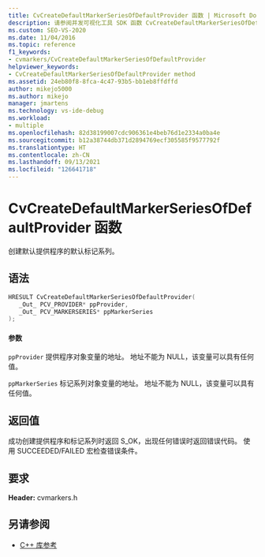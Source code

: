 ```yaml
---
title: CvCreateDefaultMarkerSeriesOfDefaultProvider 函数 | Microsoft Docs
description: 请参阅并发可视化工具 SDK 函数 CvCreateDefaultMarkerSeriesOfDefaultProvider（C 库）的参考信息。
ms.custom: SEO-VS-2020
ms.date: 11/04/2016
ms.topic: reference
f1_keywords:
- cvmarkers/CvCreateDefaultMarkerSeriesOfDefaultProvider
helpviewer_keywords:
- CvCreateDefaultMarkerSeriesOfDefaultProvider method
ms.assetid: 24eb80f8-8fca-4c47-93b5-bb1eb8ffdffd
author: mikejo5000
ms.author: mikejo
manager: jmartens
ms.technology: vs-ide-debug
ms.workload:
- multiple
ms.openlocfilehash: 82d38199007cdc906361e4beb76d1e2334a0ba4e
ms.sourcegitcommit: b12a38744db371d2894769ecf305585f9577792f
ms.translationtype: HT
ms.contentlocale: zh-CN
ms.lasthandoff: 09/13/2021
ms.locfileid: "126641718"
---
```

# <a name="cvcreatedefaultmarkerseriesofdefaultprovider-function"></a>CvCreateDefaultMarkerSeriesOfDefaultProvider 函数
创建默认提供程序的默认标记系列。

## <a name="syntax"></a>语法

```C
HRESULT CvCreateDefaultMarkerSeriesOfDefaultProvider(
   _Out_ PCV_PROVIDER* ppProvider,
   _Out_ PCV_MARKERSERIES* ppMarkerSeries
);
```

#### <a name="parameters"></a>参数
 `ppProvider` 提供程序对象变量的地址。 地址不能为 NULL，该变量可以具有任何值。

 `ppMarkerSeries` 标记系列对象变量的地址。 地址不能为 NULL，该变量可以具有任何值。

## <a name="return-value"></a>返回值
 成功创建提供程序和标记系列时返回 S_OK，出现任何错误时返回错误代码。 使用 SUCCEEDED/FAILED 宏检查错误条件。

## <a name="requirements"></a>要求
 **Header:** cvmarkers.h

## <a name="see-also"></a>另请参阅
- [C++ 库参考](../profiling/cpp-library-reference.md)